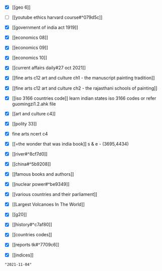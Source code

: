 - [x] [[geo 6]]
- [ ] [[youtube ethics harvard course#^079d5c]]
- [x] [[government of india act 1919]]
- [x] [[economics 08]]
- [x] [[economics 09]]
- [x] [[economics 10]]
- [x] [[current affairs daily#27 oct 2021]]
- [x] [[fine arts c12 art and culture ch1 - the manuscript painting tradition]]
- [x] [[fine arts c12 art and culture ch2 - the rajasthani schools of painting]]
- [x] [[iso 3166 countries code]] learn indian states iso 3166 codes or refer guomingzi1.2.ahk file
- [x] [[art and culture c4]]
- [x] [[polity 33]]
- [x] fine arts ncert c4
- [x] [[=the wonder that was india book]] s & e - (3695,4434)

- [x] [[river#^8cf7d0]]
- [x] [[china#^5b9208]]
- [x] [[famous books and authors]]
- [x] [[nuclear power#^be9349]]
- [x] [[various countries and their parliament]]
- [x] [[Largest Volcanoes In The World]]
- [x] [[g20]]
- [x] [[history#^c7af80]]
- [x] [[countries codes]]
- [x] [[reports tk#^7709c6]]
- [x] [[indices]]

```query 2021-10-22 01:25
"2021-11-04"
```